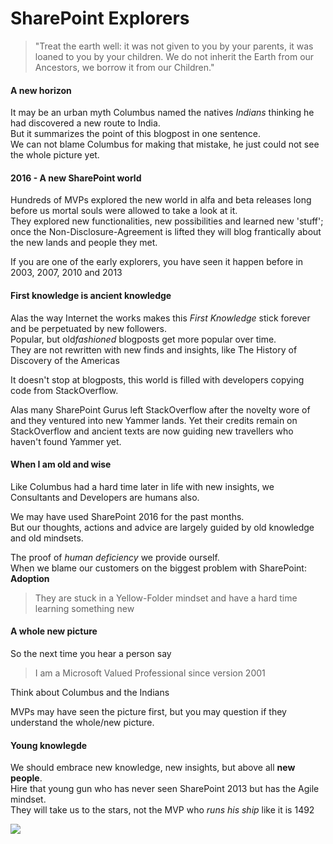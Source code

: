 # SharePoint Explorers

> "Treat the earth well: it was not given to you by your parents, it was loaned to you by your children. We do not inherit the Earth from our Ancestors, we borrow it from our Children."  

#### A new horizon

It may be an urban myth Columbus named the natives *Indians* thinking he had discovered a new route to India.  
But it summarizes the point of this blogpost in one sentence.  
We can not blame Columbus for making that mistake, he just could not see the whole picture yet.

#### 2016 - A new SharePoint world

Hundreds of MVPs explored the new world in alfa and beta releases long before us mortal souls were allowed to take a look at it.  
They explored new functionalities, new possibilities and learned new 'stuff';  
 once the Non-Disclosure-Agreement is lifted they will blog frantically about the new lands and people they met.

If you are one of the early explorers, you have seen it happen before in 2003, 2007, 2010 and 2013 

#### First knowledge is ancient knowledge

Alas the way Internet the works makes this *First Knowledge* stick forever and be perpetuated by new followers.  
Popular, but old*fashioned* blogposts get more popular over time.  
They are not rewritten with new finds and insights, like The History of Discovery of the Americas 

It doesn't stop at blogposts, this world is filled with developers copying code from StackOverflow. 

Alas many SharePoint Gurus left StackOverflow after the novelty wore of and they ventured into new Yammer lands.
Yet their credits remain on StackOverflow and ancient texts are
now guiding new travellers who haven't found Yammer yet.

#### When I am old and wise

Like Columbus had a hard time later in life with new insights, we Consultants and Developers are humans also.

We may have used SharePoint 2016 for the past months.  
But our thoughts, actions and advice are largely guided by old knowledge and old mindsets.

The proof of *human deficiency* we provide ourself.  
When we blame our customers on the biggest problem with SharePoint: **Adoption**

> They are stuck in a Yellow-Folder mindset and have a hard time learning something new

#### A whole new picture

So the next time you hear a person say

> I am a Microsoft Valued Professional since version 2001

Think about Columbus and the Indians

MVPs may have seen the picture first, but you may question if they understand the whole/new picture.

#### Young knowlegde
We should embrace new knowledge, new insights, but above all **new people**.  
Hire that young gun who has never seen SharePoint 2013 but has the Agile mindset.  
They will take us to the stars, not the MVP who *runs his ship* like it is 1492 

![](http://guardianlv.com/wp-content/uploads/2014/05/Sunken-Ship-Could-Be-the-Remains-of-the-Santa-Maria.jpg)
